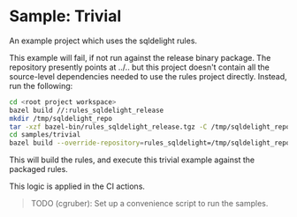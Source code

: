# Sample: Trivial

An example project which uses the sqldelight rules.

This example will fail, if not run against the release binary package. The repository presently points at ../.. but this project doesn't contain all the source-level dependencies needed to use the rules project directly. Instead, run the following:

```sh
cd <root project workspace>
bazel build //:rules_sqldelight_release
mkdir /tmp/sqldelight_repo
tar -xzf bazel-bin/rules_sqldelight_release.tgz -C /tmp/sqldelight_repo
cd samples/trivial
bazel build --override-repository=rules_sqldelight=/tmp/sqldelight_repo
```

This will build the rules, and execute this trivial example against the packaged rules.

This logic is applied in the CI actions.

> TODO (cgruber): Set up a convenience script to run the samples.
